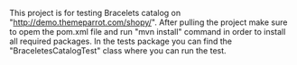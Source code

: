 This project is for testing Bracelets catalog on "http://demo.themeparrot.com/shopy/".
After pulling the project make sure to opem the pom.xml file and run "mvn install" command in order to install all required packages.
In the tests package you can find the "BraceletesCatalogTest" class where you can run the test.
